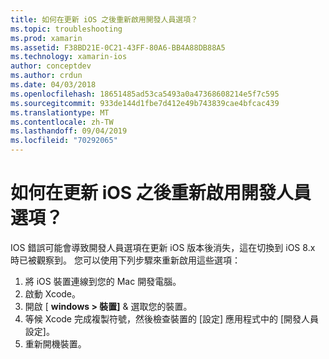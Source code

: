 ```yaml
---
title: 如何在更新 iOS 之後重新啟用開發人員選項？
ms.topic: troubleshooting
ms.prod: xamarin
ms.assetid: F38BD21E-0C21-43FF-80A6-BB4A88DB88A5
ms.technology: xamarin-ios
author: conceptdev
ms.author: crdun
ms.date: 04/03/2018
ms.openlocfilehash: 18651485ad53ca5493a0a47368608214e5f7c595
ms.sourcegitcommit: 933de144d1fbe7d412e49b743839cae4bfcac439
ms.translationtype: MT
ms.contentlocale: zh-TW
ms.lasthandoff: 09/04/2019
ms.locfileid: "70292065"
---
```

# <a name="how-can-i-reenable-developer-options-after-updating-ios"></a>如何在更新 iOS 之後重新啟用開發人員選項？

IOS 錯誤可能會導致開發人員選項在更新 iOS 版本後消失，這在切換到 iOS 8.x 時已被觀察到。 您可以使用下列步驟來重新啟用這些選項：

1. 將 iOS 裝置連線到您的 Mac 開發電腦。
2. 啟動 Xcode。
3. 開啟 [ **windows > 裝置]** & 選取您的裝置。
4. 等候 Xcode 完成複製符號，然後檢查裝置的 [設定] 應用程式中的 [開發人員設定]。
5. 重新開機裝置。

